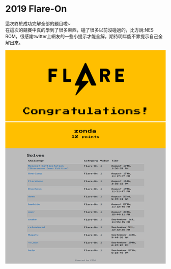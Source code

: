 # 2019 Flare-On

這次終於成功完解全部的題目啦~  
在這次的競賽中真的學到了很多東西，碰了很多以前沒碰過的，比方說:NES ROM，很感謝twitter上網友的一些小提示才能全解，期待明年能不靠提示自己全解出來。  

![flare](flare.PNG)  
![flare-on](flare-on.png)  

